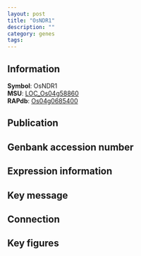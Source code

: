 ```yaml
---
layout: post
title: "OsNDR1"
description: ""
category: genes
tags: 
---
```


## Information
__Symbol__: OsNDR1  
__MSU__: [LOC_Os04g58860](http://rice.plantbiology.msu.edu/cgi-bin/ORF_infopage.cgi?orf=LOC_Os04g58860)  
__RAPdb__: [Os04g0685400](http://rapdb.dna.affrc.go.jp/viewer/gbrowse_details/irgsp1?name=Os04g0685400)  

## Publication

## Genbank accession number

## Expression information

## Key message

## Connection

## Key figures


